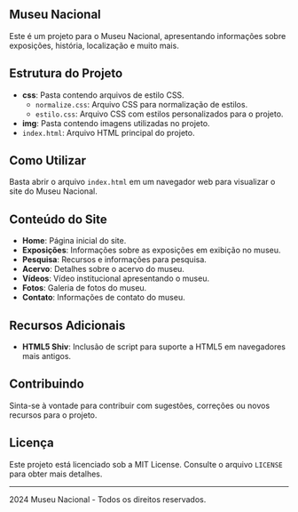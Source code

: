 ## Museu Nacional

Este é um projeto para o Museu Nacional, apresentando informações sobre exposições, história, localização e muito mais.

## Estrutura do Projeto

- **css**: Pasta contendo arquivos de estilo CSS.
  - `normalize.css`: Arquivo CSS para normalização de estilos.
  - `estilo.css`: Arquivo CSS com estilos personalizados para o projeto.
- **img**: Pasta contendo imagens utilizadas no projeto.
- `index.html`: Arquivo HTML principal do projeto.

## Como Utilizar

Basta abrir o arquivo `index.html` em um navegador web para visualizar o site do Museu Nacional.

## Conteúdo do Site

- **Home**: Página inicial do site.
- **Exposições**: Informações sobre as exposições em exibição no museu.
- **Pesquisa**: Recursos e informações para pesquisa.
- **Acervo**: Detalhes sobre o acervo do museu.
- **Vídeos**: Vídeo institucional apresentando o museu.
- **Fotos**: Galeria de fotos do museu.
- **Contato**: Informações de contato do museu.

## Recursos Adicionais

- **HTML5 Shiv**: Inclusão de script para suporte a HTML5 em navegadores mais antigos.

## Contribuindo

Sinta-se à vontade para contribuir com sugestões, correções ou novos recursos para o projeto.

## Licença

Este projeto está licenciado sob a MIT License. Consulte o arquivo `LICENSE` para obter mais detalhes.

---

2024 Museu Nacional - Todos os direitos reservados.
